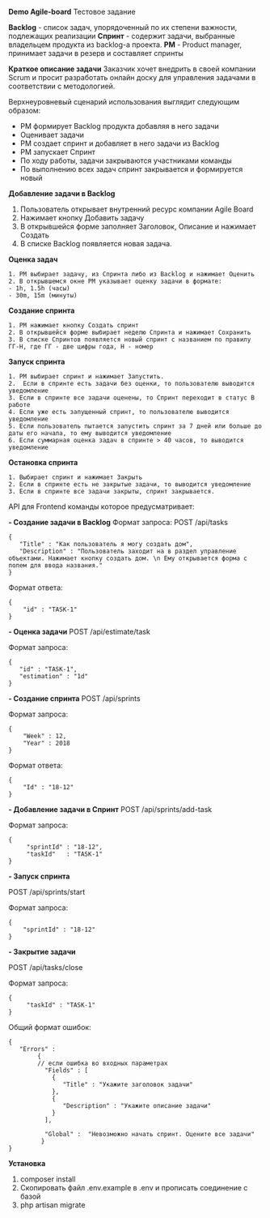 **Demo Agile-board**
Тестовое задание

**Backlog** - список задач, упорядоченный по их степени важности, подлежащих реализации
**Спринт** - содержит задачи, выбранные владельцем продукта из backlog-а проекта. 
**PM** - Product manager, принимает задачи в резерв и составляет спринты

**Краткое описание задачи**
Заказчик хочет внедрить в своей компании Scrum и просит разработать онлайн доску для управления задачами в соответствии с методологией.

Верхнеуровневый сценарий использования выглядит следующим образом:
- PM формирует Backlog продукта добавляя в него задачи
- Оценивает задачи 
- PM создает спринт и добавляет в него задачи из Backlog
- PM запускает Спринт 
- По ходу работы, задачи закрываются участниками команды
- По выполнению всех задач спринт закрывается и формируется новый

**Добавление задачи в Backlog**
1. Пользователь открывает внутренний ресурс компании Agile Board
2. Нажимает кнопку Добавить задачу
3. В открывшейся форме заполняет Заголовок, Описание и нажимает Создать
4. В списке Backlog появляется новая задача. 

**Оценка задач**

    1. PM выбирает задачу, из Спринта либо из Backlog и нажимает Оценить
    2. В открывшемся окне PM указывает оценку задачи в формате:    
    - 1h, 1.5h (часы)
    - 30m, 15m (минуты)

**Создание спринта**

    1. PM нажимает кнопку Создать спринт
    2. В открывшейся форме выбирает неделю Спринта и нажимает Сохранить
    3. В списке Спринтов появляется новый спринт с названием по правилу ГГ-Н, где ГГ - две цифры года, Н - номер 

**Запуск спринта**

    1. PM выбирает спринт и нажимает Запустить. 
    2.  Если в спринте есть задачи без оценки, то пользователю выводится уведомление
    3. Если в спринте все задачи оценены, то Спринт переходит в статус В работе
    4. Если уже есть запущенный спринт, то пользователю выводится уведомление
    5. Если пользователь пытается запустить спринт за 7 дней или больше до даты его начала, то ему выводится уведомление
    6. Если суммарная оценка задач в спринте > 40 часов, то выводится уведомление

**Остановка спринта**

    1. Выбирает спринт и нажимает Закрыть
    2. Если в спринте есть не закрытые задачи, то выводится уведомление
    3. Если в спринте все задачи закрыты, спринт закрывается.
API для Frontend команды которое предусматривает:

**- Создание задачи в Backlog**
Формат запроса:
    POST /api/tasks
    
    {
       "Title" : "Как пользователь я могу создать дом",
       "Description" : "Пользователь заходит на в раздел управление объектами. Нажимает кнопку создать дом. \n Eму открывается форма с полем для ввода названия." 
    }
Формат ответа:

    {
        "id" : "TASK-1"
    }

**- Оценка задачи**
POST /api/estimate/task

Формат запроса:

    {
       "id" : "TASK-1",
       "estimation" : "1d" 
    }

**- Создание спринта**
POST /api/sprints

Формат запроса:

    {
        "Week" : 12,
        "Year" : 2018
    }

Формат ответа:

    {
        "Id" : "18-12"
    }

**- Добавление задачи в Спринт**
POST /api/sprints/add-task

Формат запроса:

    {
         "sprintId" : "18-12",
         "taskId"   : "TASK-1"
    }

**- Запуск спринта**

POST /api/sprints/start

Формат запроса:

    {
        "sprintId" : "18-12"
    }

**- Закрытие задачи**

POST /api/tasks/close

Формат запроса:

    {
         "taskId" : "TASK-1"
    }

Общий формат ошибок:

    {
       "Errors" :  
            {
            // если ошибка во входных параметрах
              "Fields" : [
                { 
                   "Title" : "Укажите заголовок задачи"
                },
                {
                   "Description" : "Укажите описание задачи"  
                }
              ],
             
              "Global" :  "Невозможно начать спринт. Оцените все задачи"
             } 
    }

**Установка**
1. composer install
2. Скопировать файл .env.example в .env и прописать соединение с базой
3. php artisan migrate